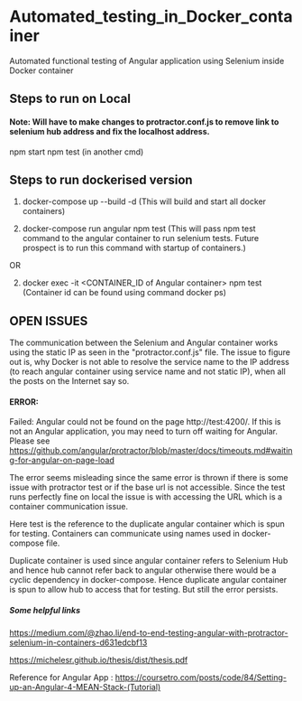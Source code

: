 # Automated_testing_in_Docker_container
Automated functional testing of Angular application using Selenium inside Docker container

## Steps to run on Local

#### Note: Will have to make changes to protractor.conf.js to remove link to selenium hub address and fix the localhost address.

npm start
npm test (in another cmd)

## Steps to run dockerised version

1) docker-compose up --build -d
(This will build and start all docker containers)

2) docker-compose run angular npm test
(This will pass npm test command to the angular container to run selenium tests. Future prospect is to run this command with startup of containers.)

OR

2) docker exec -it <CONTAINER_ID of Angular container> npm test
(Container id can be found using command docker ps)

## OPEN ISSUES

The communication between the Selenium and Angular container works using the static IP as seen in the "protractor.conf.js" file. The issue to figure out is, why Docker is not able to resolve the service name to the IP address (to reach angular container using service name and not static IP), when all the posts on the Internet say so.

#### ERROR:

Failed: Angular could not be found on the page http://test:4200/. If this is not an Angular application, you may need to turn off waiting for Angular. Please see https://github.com/angular/protractor/blob/master/docs/timeouts.md#waiting-for-angular-on-page-load

The error seems misleading since the same error is thrown if there is some issue with protractor test or if the base url is not accessible. Since the test runs perfectly fine on local the issue is with accessing the URL which is a container communication issue.

Here test is the reference to the duplicate angular container which is spun for testing. Containers can communicate using names used in docker-compose file.

Duplicate container is used since angular container refers to Selenium Hub and hence hub cannot refer back to angular otherwise there would be a cyclic dependency in docker-compose. Hence duplicate angular container is spun to allow hub to access that for testing. But still the error persists.

##### Some helpful links

https://medium.com/@zhao.li/end-to-end-testing-angular-with-protractor-selenium-in-containers-d631edcbf13

https://michelesr.github.io/thesis/dist/thesis.pdf

Reference for Angular App : https://coursetro.com/posts/code/84/Setting-up-an-Angular-4-MEAN-Stack-(Tutorial)

